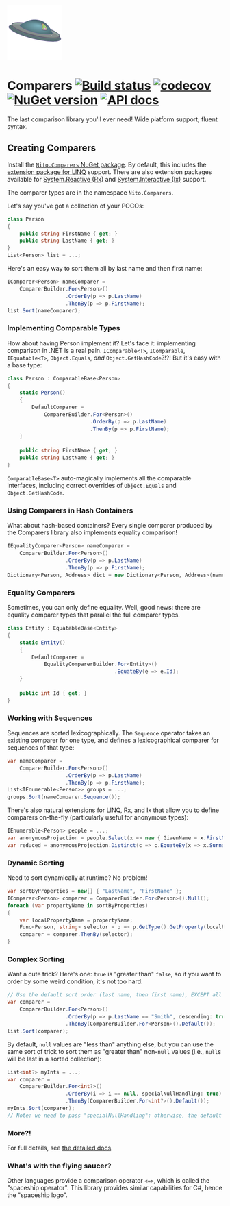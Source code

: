 ![Logo](src/icon.png)

# Comparers [![Build status](https://github.com/StephenCleary/Comparers/workflows/Build/badge.svg)](https://github.com/StephenCleary/Comparers/actions?query=workflow%3ABuild) [![codecov](https://codecov.io/gh/StephenCleary/Comparers/branch/master/graph/badge.svg?token=udYUKiShLy)](https://codecov.io/gh/StephenCleary/Comparers) [![NuGet version](https://badge.fury.io/nu/Nito.Comparers.svg)](https://www.nuget.org/packages/Nito.Comparers) [![API docs](https://img.shields.io/badge/API-dotnetapis-blue.svg)](http://dotnetapis.com/pkg/Nito.Comparers)

The last comparison library you'll ever need! Wide platform support; fluent syntax.

## Creating Comparers

Install the [`Nito.Comparers` NuGet package](https://www.nuget.org/packages/Nito.Comparers). By default, this includes the [extension package for LINQ](https://www.nuget.org/packages/Nito.Comparers.Linq) support. There are also extension packages available for [System.Reactive (Rx)](https://www.nuget.org/packages/Nito.Comparers.Rx) and [System.Interactive (Ix)](https://www.nuget.org/packages/Nito.Comparers.Ix) support.

The comparer types are in the namespace `Nito.Comparers`.

Let's say you've got a collection of your POCOs:

```c#
class Person
{
    public string FirstName { get; }
    public string LastName { get; }
}
List<Person> list = ...;
```

Here's an easy way to sort them all by last name and then first name:

```c#
IComparer<Person> nameComparer =
    ComparerBuilder.For<Person>()
                   .OrderBy(p => p.LastName)
                   .ThenBy(p => p.FirstName);
list.Sort(nameComparer);
```

### Implementing Comparable Types

How about having Person implement it?
Let's face it: implementing comparison in .NET is a real pain. `IComparable<T>`, `IComparable`, `IEquatable<T>`, `Object.Equals`, *and* `Object.GetHashCode`?!?!
But it's easy with a base type:

```c#
class Person : ComparableBase<Person>
{
    static Person()
    {
        DefaultComparer =
            ComparerBuilder.For<Person>()
                           .OrderBy(p => p.LastName)
                           .ThenBy(p => p.FirstName);
    }

    public string FirstName { get; }
    public string LastName { get; }
}
```

`ComparableBase<T>` auto-magically implements all the comparable interfaces, including correct overrides of `Object.Equals` and `Object.GetHashCode`.

### Using Comparers in Hash Containers

What about hash-based containers? Every single comparer produced by the Comparers library also implements equality comparison!

```c#
IEqualityComparer<Person> nameComparer =
    ComparerBuilder.For<Person>()
                   .OrderBy(p => p.LastName)
                   .ThenBy(p => p.FirstName);
Dictionary<Person, Address> dict = new Dictionary<Person, Address>(nameComparer);
```

### Equality Comparers

Sometimes, you can only define equality. Well, good news: there are equality comparer types that parallel the full comparer types.

```c#
class Entity : EquatableBase<Entity>
{
    static Entity()
    {
        DefaultComparer =
            EqualityComparerBuilder.For<Entity>()
                                   .EquateBy(e => e.Id);
    }

    public int Id { get; }
}
```

### Working with Sequences

Sequences are sorted lexicographically. The `Sequence` operator takes an existing comparer for one type, and defines a lexicographical comparer for sequences of that type:

```c#
var nameComparer =
    ComparerBuilder.For<Person>()
                   .OrderBy(p => p.LastName)
                   .ThenBy(p => p.FirstName);
List<IEnumerable<Person>> groups = ...;
groups.Sort(nameComparer.Sequence());
```

There's also natural extensions for LINQ, Rx, and Ix that allow you to define comparers on-the-fly (particularly useful for anonymous types):

```c#
IEnumerable<Person> people = ...;
var anonymousProjection = people.Select(x => new { GivenName = x.FirstName, Surname = x.LastName });
var reduced = anonymousProjection.Distinct(c => c.EquateBy(x => x.Surname));
```

### Dynamic Sorting

Need to sort dynamically at runtime? No problem!

```c#
var sortByProperties = new[] { "LastName", "FirstName" };
IComparer<Person> comparer = ComparerBuilder.For<Person>().Null();
foreach (var propertyName in sortByProperties)
{
    var localPropertyName = propertyName;
    Func<Person, string> selector = p => p.GetType().GetProperty(localPropertyName).GetValue(p, null) as string;
    comparer = comparer.ThenBy(selector);
}
```

### Complex Sorting

Want a cute trick? Here's one: `true` is "greater than" `false`, so if you want to order by some weird condition, it's not too hard:

```c#
// Use the default sort order (last name, then first name), EXCEPT all "Smith"s move to the head of the line.
var comparer =
    ComparerBuilder.For<Person>()
                   .OrderBy(p => p.LastName == "Smith", descending: true)
                   .ThenBy(ComparerBuilder.For<Person>().Default());
list.Sort(comparer);
```

By default, `null` values are "less than" anything else, but you can use the same sort of trick to sort them as "greater than" non-`null` values (i.e., `null`s will be last in a sorted collection):

```c#
List<int?> myInts = ...;
var comparer =
    ComparerBuilder.For<int?>()
                   .OrderBy(i => i == null, specialNullHandling: true)
                   .ThenBy(ComparerBuilder.For<int?>().Default());
myInts.Sort(comparer);
// Note: we need to pass "specialNullHandling"; otherwise, the default null-ordering rules will apply.
```

### More?!

For full details, see [the detailed docs](doc).

### What's with the flying saucer?

Other languages provide a comparison operator `<=>`, which is called the "spaceship operator". This library provides similar capabilities for C#, hence the "spaceship logo".

